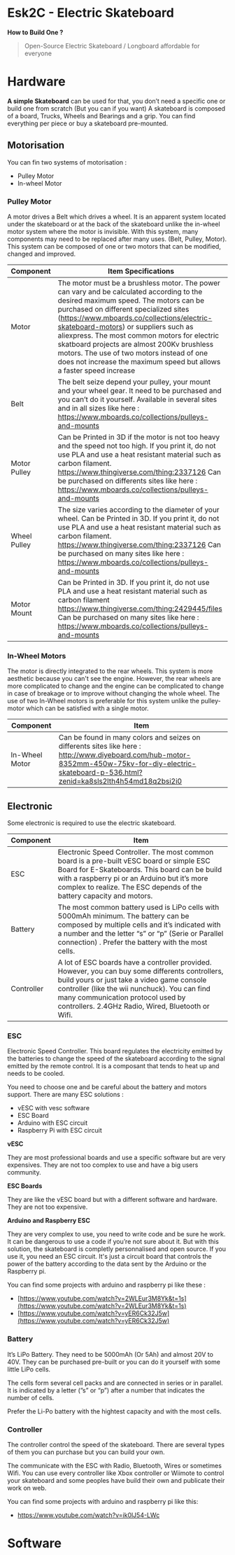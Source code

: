 # Esk2C - Electric Skateboard

**How to Build One ?**

> Open-Source Electric Skateboard / Longboard affordable for everyone
> 

# Hardware

**A simple Skateboard** can be used for that, you don’t need a specific one or build one from scratch (But you can if you want)
A skateboard is composed of a board, Trucks, Wheels and Bearings and a grip. You can find everything per piece or buy a skateboard pre-mounted.

## Motorisation

You can fin two systems of motorisation :
- Pulley Motor
- In-wheel Motor

### Pulley Motor

A motor drives a Belt which drives a wheel. It is an apparent system located under the skateboard or at the back of the skateboard unlike the in-wheel motor system where the motor is invisible. With this system, many components may need to be replaced after many uses. (Belt, Pulley, Motor). This system can be composed of one or two motors that can be modified, changed and improved.

| Component | Item Specifications |
| --- | --- |
| Motor | The motor must be a brushless motor. The power can vary and be calculated according to the desired maximum speed. The motors can be purchased on different specialized sites (https://www.mboards.co/collections/electric-skateboard-motors) or suppliers such as aliexpress.  The most common motors for electric skatboard projects are almost 200Kv brushless motors. The use of two motors instead of one does not increase the maximum speed but allows a faster speed increase |
| Belt | The belt seize depend your pulley, your mount and your wheel gear. It need to be purchased and you can’t do it yourself. Available in several sites and in all sizes like here : https://www.mboards.co/collections/pulleys-and-mounts |
| Motor Pulley | Can be Printed in 3D if the motor is not too heavy and the speed not too high. If you print it, do not use PLA and use a heat resistant material such as carbon filament. https://www.thingiverse.com/thing:2337126 Can be purchased on differents sites like here : https://www.mboards.co/collections/pulleys-and-mounts |
| Wheel Pulley | The size varies according to the diameter of your wheel. Can be Printed in 3D. If you print it, do not use PLA and use a heat resistant material such as carbon filament. https://www.thingiverse.com/thing:2337126 Can be purchased on many sites like here : https://www.mboards.co/collections/pulleys-and-mounts |
| Motor Mount | Can be Printed in 3D. If you print it, do not use PLA and use a heat resistant material such as carbon filament https://www.thingiverse.com/thing:2429445/files Can be purchased on many sites like here : https://www.mboards.co/collections/pulleys-and-mounts |

### In-Wheel Motors

The motor is directly integrated to the rear wheels. This system is more aesthetic because you can't see the engine. However, the rear wheels are more complicated to change and the engine can be complicated to change in case of breakage or to improve without changing the whole wheel.
The use of two In-Wheel motors is preferable for this system unlike the pulley-motor which can be satisfied with a single motor.

| Component | Item |
| --- | --- |
| In-Wheel Motor | Can be found in many colors and seizes on differents sites like here : http://www.diyeboard.com/hub-motor-8352mm-450w-75kv-for-diy-electric-skateboard-p-536.html?zenid=ka8sls2lth4h54md18q2bsi2i0 |

## Electronic

Some electronic is required to use the electric skateboard. 

| Component | Item |
| --- | --- |
| ESC | Electronic Speed Controller. The most common board is a pre-built vESC board or simple ESC Board for E-Skateboards. This board can be build with a raspberry pi or an Arduino but it’s more complex to realize. The ESC depends of the battery capacity and motors. |
| Battery | The most common battery used is LiPo cells with 5000mAh minimum. The battery can be composed by multiple cells and it’s indicated with a number and the letter “s” or “p” (Serie or Parallel connection) . Prefer the battery with the most cells. |
| Controller | A lot of ESC boards have a controller provided. However, you can buy some differents controllers, build yours or just take a video game console controller (like the wii nunchuck). You can find many communication protocol used by controllers. 2.4GHz Radio, Wired, Bluetooth or Wifi. |

### ESC

Electronic Speed Controller. This board regulates the electricity emitted by the batteries to change the speed of the skateboard according to the signal emitted by the remote control. It is a composant that tends to heat up and needs to be cooled.

You need to choose one and be careful about the battery and motors support.
There are many ESC solutions :

- vESC with vesc software
- ESC Board
- Arduino with ESC circuit
- Raspberry Pi with ESC circuit

**vESC**

They are most professional boards and use a specific software but are very expensives. They are not too complex to use and have a big users community.

**ESC Boards**

They are like the vESC board but with a different software and hardware. They are not too expensive.

**Arduino and Raspberry ESC**

They are very complex to use, you need to write code and be sure he work. It can be dangerous to use a code if you’re not sure about it. But with this solution, the skateboard is completly personnalised and open source.
If you use it, you need an ESC circuit. It's just a circuit board that controls the power of the battery according to the data sent by the Arduino or the Raspberry pi.

You can find some projects with arduino and raspberry pi like these :
- [https://www.youtube.com/watch?v=2WLEur3M8Yk&t=1s](https://www.youtube.com/watch?v=2WLEur3M8Yk&t=1s)
- [https://www.youtube.com/watch?v=yER6Ck32J5w](https://www.youtube.com/watch?v=yER6Ck32J5w)

### Battery

It’s LiPo Battery. They need to be 5000mAh (Or 5Ah) and almost 20V to 40V. They can be purchased pre-built or you can do it yourself with some little LiPo cells.

The cells form several cell packs and are connected in series or in parallel. It is indicated by a letter (”s” or “p”) after a number that indicates the number of cells.

Prefer the Li-Po battery with the hightest capacity and with the most cells.

### Controller

The controller control the speed of the skateboard. There are several types of them you can purchase but you can build your own.

The communicate with the ESC with Radio, Bluetooth, Wires or sometimes Wifi. 
You can use every controller like Xbox controller or Wiimote to control your skateboard and some peoples have build their own and publicate their work on web.

You can find some projects with arduino and raspberry pi like this:
- https://www.youtube.com/watch?v=ik0lJ54-LWc

# Software
